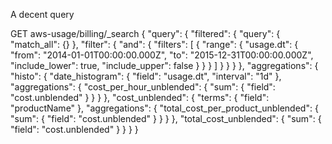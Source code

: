 



A decent query

GET aws-usage/billing/_search
{
  "query": {
    "filtered": {
      "query": {
        "match_all": {}
      },
      "filter": {
        "and": {
          "filters": [
            {
              "range": {
                "usage.dt": {
                  "from": "2014-01-01T00:00:00.000Z",
                  "to": "2015-12-31T00:00:00.000Z",
                  "include_lower": true,
                  "include_upper": false
                }
              }
            }
          ]
        }
      }
    }
  },
  "aggregations": {
    "histo": {
      "date_histogram": {
        "field": "usage.dt",
        "interval": "1d"
      },
      "aggregations": {
        "cost_per_hour_unblended": {
          "sum": {
            "field": "cost.unblended"
          }
        }
      }
    },
    "cost_unblended": {
      "terms": {
        "field": "productName"
      },
      "aggregations": {
        "total_cost_per_product_unblended": {
          "sum": {
            "field": "cost.unblended"
          }
        }
      }
    },
    "total_cost_unblended": {
      "sum": {
        "field": "cost.unblended"
      }
    }
  }
}


